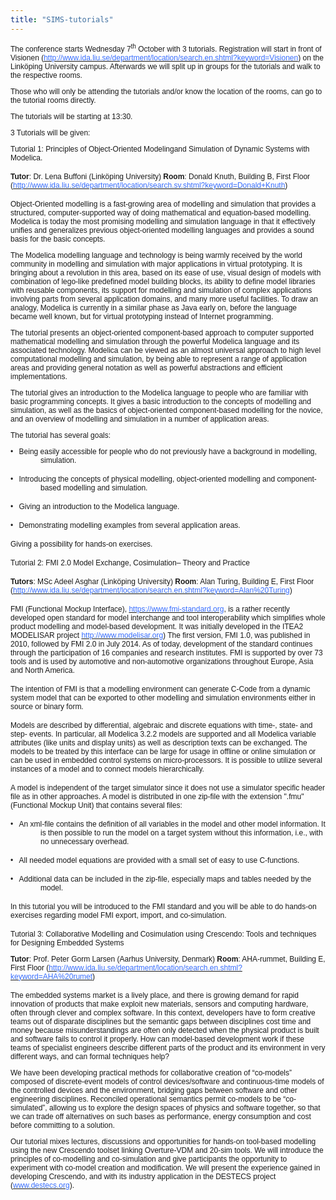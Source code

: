 ```yaml
---
title: "SIMS-tutorials"
---
```

<p style="font-family: Helvetica; font-size: 12px; line-height: normal;">
  The conference starts Wednesday 7<sup>th</sup>&nbsp;October with 3 tutorials. Registration will start in front of Visionen (<a href="http://www.ida.liu.se/department/location/search.en.shtml?keyword=Visionen"><span style="color: #386eff;">http://www.ida.liu.se/department/location/search.en.shtml?keyword=Visionen</span></a>) on the Linköping University campus. Afterwards we will split up in groups for the tutorials and walk to the respective rooms.&nbsp;
</p>

<p style="font-family: Helvetica; font-size: 12px; line-height: normal;">
  Those who will only be attending the tutorials and/or know the location of the rooms, can go to the tutorial rooms directly.
</p>

<p style="font-family: Helvetica; font-size: 12px; line-height: normal;">
  The tutorials will be starting at 13:30.
</p>

<p style="font-family: Helvetica; font-size: 12px; line-height: normal;">
  3 Tutorials will be given:
</p>

<p style="font-family: Helvetica; font-size: 12px; line-height: normal; margin-bottom: 12pt;">
  Tutorial 1: Principles of Object-Oriented Modelingand Simulation of Dynamic Systems with Modelica.
</p>

<p style="font-family: Helvetica; font-size: 12px; line-height: normal; margin-bottom: 12pt;">
  <strong>Tutor</strong>: Dr. Lena Buffoni (Linköping University) <strong>Room</strong>: Donald Knuth, Building B, First Floor (<a href="http://www.ida.liu.se/department/location/search.sv.shtml?keyword=Donald+Knuth"><span style="color: #386eff;">http://www.ida.liu.se/department/location/search.sv.shtml?keyword=Donald+Knuth</span></a>)
</p>

<p style="font-family: Helvetica; font-size: 12px; line-height: normal;">
  Object-Oriented modelling is a fast-growing area of modelling and simulation that provides a structured, computer-supported way of doing mathematical and equation-based modelling. Modelica is today the most promising modelling and simulation language in that it effectively unifies and generalizes previous object-oriented modelling languages and provides a sound basis for the basic concepts.
</p>

<p style="font-family: Helvetica; font-size: 12px; line-height: normal;">
  The Modelica modelling language and technology is being warmly received by the world community in modelling and simulation with major applications in virtual prototyping. It is bringing about a revolution in this area, based on its ease of use, visual design of models with combination of lego-like predefined model building blocks, its ability to define model libraries with reusable components, its support for modelling and simulation of complex applications involving parts from several application domains, and many more useful facilities. To draw an analogy, Modelica is currently in a similar phase as Java early on, before the language became well known, but for virtual prototyping instead of Internet programming.
</p>

<p style="font-family: Helvetica; font-size: 12px; line-height: normal;">
  The tutorial presents an object-oriented component-based approach to computer supported mathematical modelling and simulation through the powerful Modelica language and its associated technology. Modelica can be viewed as an almost universal approach to high level computational modelling and simulation, by being able to represent a range of application areas and providing general notation as well as powerful abstractions and efficient implementations.
</p>

<p style="font-family: Helvetica; font-size: 12px; line-height: normal;">
  The tutorial gives an introduction to the Modelica language to people who are familiar with basic programming concepts. It gives a basic introduction to the concepts of modelling and simulation, as well as the basics of object-oriented component-based modelling for the novice, and an overview of modelling and simulation in a number of application areas.
</p>

<p style="font-family: Helvetica; font-size: 12px; line-height: normal;">
  The tutorial has several goals:
</p>

<p style="font-family: Helvetica; font-size: 12px; line-height: normal; margin: 0cm 0cm 12pt 36pt; text-indent: -36pt;">
  •<span style="font-size: 7pt; font-family: 'Times New Roman';">&nbsp;&nbsp;&nbsp;&nbsp;</span>Being easily accessible for people who do not previously have a background in modelling, simulation.
</p>

<p style="font-family: Helvetica; font-size: 12px; line-height: normal; margin: 0cm 0cm 12pt 36pt; text-indent: -36pt;">
  •<span style="font-size: 7pt; font-family: 'Times New Roman';">&nbsp;&nbsp;&nbsp;&nbsp;</span>Introducing the concepts of physical modelling, object-oriented modelling and component-based modelling and simulation.
</p>

<p style="font-family: Helvetica; font-size: 12px; line-height: normal; margin: 0cm 0cm 12pt 36pt; text-indent: -36pt;">
  •<span style="font-size: 7pt; font-family: 'Times New Roman';">&nbsp;&nbsp;&nbsp;&nbsp;</span>Giving an introduction to the Modelica language.
</p>

<p style="font-family: Helvetica; font-size: 12px; line-height: normal; margin: 0cm 0cm 12pt 36pt; text-indent: -36pt;">
  •<span style="font-size: 7pt; font-family: 'Times New Roman';">&nbsp;&nbsp;&nbsp;&nbsp;</span>Demonstrating modelling examples from several application areas.
</p>

<p style="font-family: Helvetica; font-size: 12px; line-height: normal; margin-bottom: 12pt;">
  Giving a possibility for hands-on exercises.
</p>

<p style="font-family: Helvetica; font-size: 12px; line-height: normal; margin-bottom: 12pt;">
  Tutorial 2: FMI 2.0 Model Exchange, Cosimulation– Theory and Practice
</p>

<p style="font-family: Helvetica; font-size: 12px; line-height: normal; margin-bottom: 12pt;">
  <strong>Tutors</strong>: MSc Adeel Asghar (Linköping University) <strong>Room</strong>: Alan Turing, Building E, First Floor (<a href="http://www.ida.liu.se/department/location/search.en.shtml?keyword=Alan%20Turing"><span style="color: #386eff;">http://www.ida.liu.se/department/location/search.en.shtml?keyword=Alan%20Turing</span></a>)
</p>

<p style="font-family: Helvetica; font-size: 12px; line-height: normal; margin-bottom: 12pt;">
  FMI (Functional Mockup Interface),&nbsp;<a href="https://www.fmi-standard.org/"><span style="color: #386eff;">https://www.fmi-standard.org</span></a>, is a rather recently developed open standard for model interchange and tool interoperability which simplifies whole product modelling and model-based development. It was initially developed in the ITEA2 MODELISAR project&nbsp;<a href="http://www.modelisar.org/"><span style="color: #386eff;">http://www.modelisar.org</span></a>) The first version, FMI 1.0, was published in 2010, followed by FMI 2.0 in July 2014. As of today, development of the standard continues through the participation of 16 companies and research institutes. FMI is supported by over 73 tools and is used by automotive and non-automotive organizations throughout Europe, Asia and North America.
</p>

<p style="font-family: Helvetica; font-size: 12px; line-height: normal; margin-bottom: 12pt;">
  The intention of FMI is that a modelling environment can generate C-Code from a dynamic system model that can be exported to other modelling and simulation environments either in source or binary form.
</p>

<p style="font-family: Helvetica; font-size: 12px; line-height: normal; margin-bottom: 12pt;">
  Models are described by differential, algebraic and discrete equations with time-, state- and step- events. In particular, all Modelica 3.2.2 models are supported and all Modelica variable attributes (like units and display units) as well as description texts can be exchanged. The models to be treated by this interface can be large for usage in offline or online simulation or can be used in embedded control systems on micro-processors. It is possible to utilize several instances of a model and to connect models hierarchically.
</p>

<p style="font-family: Helvetica; font-size: 12px; line-height: normal; margin-bottom: 12pt;">
  A model is independent of the target simulator since it does not use a simulator specific header file as in other approaches. A model is distributed in one zip-file with the extension ".fmu" (Functional Mockup Unit) that contains several files:
</p>

<p style="font-family: Helvetica; font-size: 12px; line-height: normal; margin: 0cm 0cm 12pt 36pt; text-indent: -36pt;">
  •<span style="font-size: 7pt; font-family: 'Times New Roman';">&nbsp;&nbsp;&nbsp;&nbsp;</span>An xml-file contains the definition of all variables in the model and other model information. It is then possible to run the model on a target system without this information, i.e., with no unnecessary overhead.
</p>

<p style="font-family: Helvetica; font-size: 12px; line-height: normal; margin: 0cm 0cm 12pt 36pt; text-indent: -36pt;">
  •<span style="font-size: 7pt; font-family: 'Times New Roman';">&nbsp;&nbsp;&nbsp;&nbsp;</span>All needed model equations are provided with a small set of easy to use C-functions.
</p>

<p style="font-family: Helvetica; font-size: 12px; line-height: normal; margin: 0cm 0cm 12pt 36pt; text-indent: -36pt;">
  •<span style="font-size: 7pt; font-family: 'Times New Roman';">&nbsp;&nbsp;&nbsp;&nbsp;</span>Additional data can be included in the zip-file, especially maps and tables needed by the model.
</p>

<p style="font-family: Helvetica; font-size: 12px; line-height: normal; margin-bottom: 12pt;">
  In this tutorial you will be introduced to the FMI standard and you will be able to do hands-on exercises regarding model FMI export, import, and co-simulation.
</p>

<p style="font-family: Helvetica; font-size: 12px; line-height: normal;">
  Tutorial 3: Collaborative Modelling and Cosimulation using Crescendo: Tools and techniques for Designing Embedded Systems
</p>

<p style="font-family: Helvetica; font-size: 12px; line-height: normal; margin-bottom: 12pt;">
  <strong>Tutor</strong>: Prof. Peter Gorm Larsen (Aarhus University, Denmark) <strong>Room</strong>: AHA-rummet, Building E, First Floor (<a href="http://www.ida.liu.se/department/location/search.en.shtml?keyword=AHA%20rumet"><span style="color: #386eff;">http://www.ida.liu.se/department/location/search.en.shtml?keyword=AHA%20rumet</span></a>)
</p>

<p style="font-family: Helvetica; font-size: 12px; line-height: normal;">
  The embedded systems market is a lively place, and there is growing demand for rapid innovation of products that make exploit new materials, sensors and computing hardware, often through clever and complex software. In this context, developers have to form creative teams out of disparate disciplines but the semantic gaps between disciplines cost time and money because misunderstandings are often only detected when the physical product is built and software fails to control it properly. How can model-based development work if these teams of specialist engineers describe different parts of the product and its environment in very different ways, and can formal techniques help?
</p>

<p style="font-family: Helvetica; font-size: 12px; line-height: normal;">
  We have been developing practical methods for collaborative creation of “co-models” composed of discrete-event models of control devices/software and continuous-time models of the controlled devices and the environment, bridging gaps between software and other engineering disciplines. Reconciled operational semantics permit co-models to be “co-simulated”, allowing us to explore the design spaces of physics and software together, so that we can trade off alternatives on such bases as performance, energy consumption and cost before committing to a solution.
</p>

<p style="font-family: Helvetica; font-size: 12px; line-height: normal; margin-bottom: 12pt;">
  Our tutorial mixes lectures, discussions and opportunities for hands-on tool-based modelling using the new Crescendo toolset linking Overture-VDM and 20-sim tools. We will introduce the principles of co-modelling and co-simulation and give participants the opportunity to experiment with co-model creation and modification. We will present the experience gained in developing Crescendo, and with its industry application in the DESTECS project (<a href="http://www.destecs.org/"><span style="color: #386eff;">www.destecs.org</span></a>).
</p>

&nbsp;
